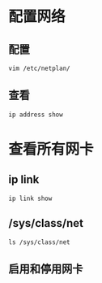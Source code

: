 # 配置网络
## 配置
```
vim /etc/netplan/
```

## 查看
```
ip address show
```

# 查看所有网卡

## ip link
```
ip link show
```
## /sys/class/net
```
ls /sys/class/net
```

## 启用和停用网卡
